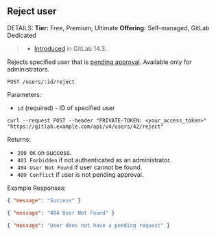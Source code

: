 ## Reject user

DETAILS:
**Tier:** Free, Premium, Ultimate
**Offering:** Self-managed, GitLab Dedicated

> - [Introduced](https://gitlab.com/gitlab-org/gitlab/-/issues/339925) in GitLab 14.3.

Rejects specified user that is [pending approval](../administration/moderate_users.md#users-pending-approval). Available only for administrators.

```plaintext
POST /users/:id/reject
```

Parameters:

- `id` (required) - ID of specified user

```shell
curl --request POST --header "PRIVATE-TOKEN: <your_access_token>" "https://gitlab.example.com/api/v4/users/42/reject"
```

Returns:

- `200 OK` on success.
- `403 Forbidden` if not authenticated as an administrator.
- `404 User Not Found` if user cannot be found.
- `409 Conflict` if user is not pending approval.

Example Responses:

```json
{ "message": "Success" }
```

```json
{ "message": "404 User Not Found" }
```

```json
{ "message": "User does not have a pending request" }
```

